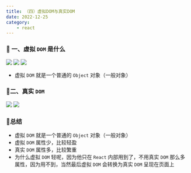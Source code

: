 ```yaml
---
title: （四）虚拟DOM与真实DOM
date: 2022-12-25
category:
    - react
---
```


### 🍈 一、虚拟 `DOM` 是什么
![](https://image.zswei.xyz/img/202212262232509.png)
![](https://image.zswei.xyz/img/202212262234869.png)
![](https://image.zswei.xyz/img/202212262236583.png)

- 虚拟 `DOM` 就是一个普通的 `Object` 对象（一般对象）

### 🥫二、真实 `DOM`

![](https://image.zswei.xyz/img/202212262235451.png)
![](https://image.zswei.xyz/img/202212262236684.png)


### 🧂总结
- 虚拟 `DOM` 就是一个普通的 `Object` 对象（一般对象）
- 虚拟 `DOM` 属性少，比较轻盈
- 真实 `DOM` 属性多，比较繁重
- 为什么虚拟 `DOM`  轻呢，因为他只在 `React` 内部用到了，不用真实 `DOM` 那么多属性，因为用不到，当然最后虚拟 `DOM` 会转换为真实 `DOM` 呈现在页面上